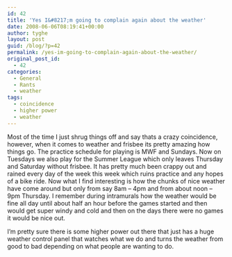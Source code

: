 ```yaml
---
id: 42
title: 'Yes I&#8217;m going to complain again about the weather'
date: 2008-06-06T08:19:41+00:00
author: tyghe
layout: post
guid: /blog/?p=42
permalink: /yes-im-going-to-complain-again-about-the-weather/
original_post_id:
  - 42
categories:
  - General
  - Rants
  - weather
tags:
  - coincidence
  - higher power
  - weather
---
```

Most of the time I just shrug things off and say thats a crazy coincidence, however, when it comes to weather and frisbee its pretty amazing how things go. The practice schedule for playing is MWF and Sundays. Now on Tuesdays we also play for the Summer League which only leaves Thursday and Saturday without frisbee. It has pretty much been crappy out and rained every day of the week this week which ruins practice and any hopes of a bike ride. Now what I find interesting is how the chunks of nice weather have come around but only from say 8am &#8211; 4pm and from about noon &#8211; 9pm Thursday. I remember during intramurals how the weather would be fine all day until about half an hour before the games started and then would get super windy and cold and then on the days there were no games it would be nice out.

I&#8217;m pretty sure there is some higher power out there that just has a huge weather control panel that watches what we do and turns the weather from good to bad depending on what people are wanting to do.
